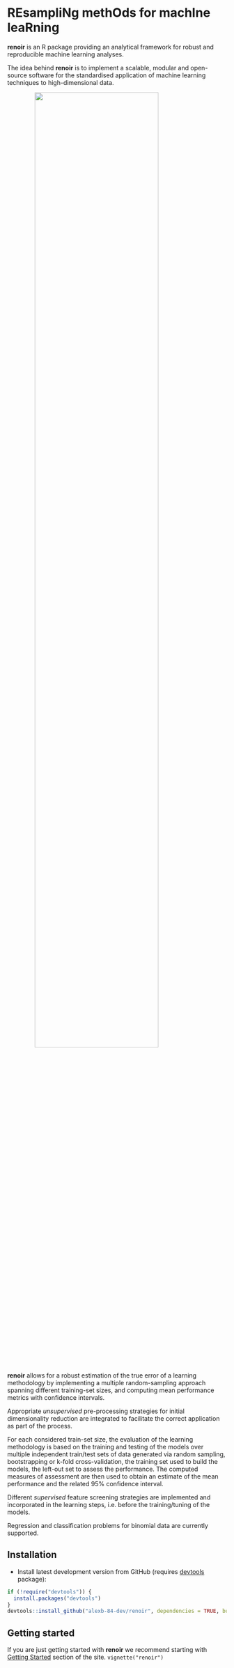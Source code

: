 
<!-- README.md is generated from README.Rmd. Please edit that file -->

# REsampliNg methOds for machIne leaRning

**renoir** is an R package providing an analytical framework for robust
and reproducible machine learning analyses.

The idea behind **renoir** is to implement a scalable, modular and
open-source software for the standardised application of machine
learning techniques to high-dimensional data.

<img src="articles/figures/renoir_workflow.png" width="75%" style="display: block; margin: auto;" />

**renoir** allows for a robust estimation of the true error of a
learning methodology by implementing a multiple random-sampling approach
spanning different training-set sizes, and computing mean performance
metrics with confidence intervals.

Appropriate *unsupervised* pre-processing strategies for initial
dimensionality reduction are integrated to facilitate the correct
application as part of the process.

For each considered train-set size, the evaluation of the learning
methodology is based on the training and testing of the models over
multiple independent train/test sets of data generated via random
sampling, bootstrapping or k-fold cross-validation, the training set
used to build the models, the left-out set to assess the performance.
The computed measures of assessment are then used to obtain an estimate
of the mean performance and the related 95% confidence interval.

Different *supervised* feature screening strategies are implemented and
incorporated in the learning steps, i.e. before the training/tuning of
the models.

Regression and classification problems for binomial data are currently
supported.

<!-- badges: start -->
<!-- badges: end -->

## Installation

-   Install latest development version from GitHub (requires
    [devtools](https://github.com/hadley/devtools) package):

``` r
if (!require("devtools")) {
  install.packages("devtools")
}
devtools::install_github("alexb-84-dev/renoir", dependencies = TRUE, build_vignettes = FALSE)
```

## Getting started

If you are just getting started with **renoir** we recommend starting
with [Getting Started](renoir.html) section of the site.
`vignette("renoir")`
